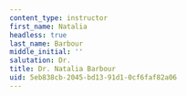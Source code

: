 ```yaml
---
content_type: instructor
first_name: Natalia
headless: true
last_name: Barbour
middle_initial: ''
salutation: Dr.
title: Dr. Natalia Barbour
uid: 5eb838cb-2045-bd13-91d1-0cf6faf82a06
---
```

